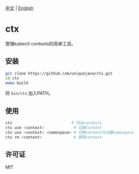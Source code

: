 [中文](README.md) | [English](README_en.md)

# ctx

管理kubectl contexts的简单工具。

## 安装

```bash
git clone https://github.com/uniquejava/ctx.git
cd ctx
make build
```

将 `bin/ctx` 加入PATH。

## 使用

```bash
ctx                          # 列出contexts
ctx use <context>             # 切换context
ctx use <context> <namespace> # 切换context并设置namespace
ctx rm <context>              # 删除context
```

## 许可证

MIT